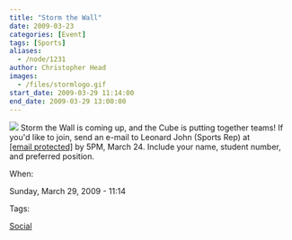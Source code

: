 ```yaml
---
title: "Storm the Wall"
date: 2009-03-23
categories: [Event]
tags: [Sports]
aliases:
  - /node/1231
author: Christopher Head
images:
  - /files/stormlogo.gif
start_date: 2009-03-29 11:14:00
end_date: 2009-03-29 13:00:00
---
```


![](/files/stormlogo.gif)
Storm the Wall is coming up, and the Cube is putting together teams! If you'd like to join, send an e-mail to Leonard John (Sports Rep) at [\[email protected\]](/cdn-cgi/l/email-protection#e390938c919790a3978b8680968186cd8082) by 5PM, March 24. Include your name, student number, and preferred position.

When: 

Sunday, March 29, 2009 - 11:14

Tags: 

[Social](/social)
